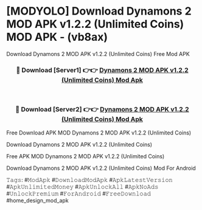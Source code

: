 # [MODYOLO] Download Dynamons 2 MOD APK v1.2.2 (Unlimited Coins) MOD APK - (vb8ax)
Download Dynamons 2 MOD APK v1.2.2 (Unlimited Coins) Free Mod APK

<div align="center">
<h3>🔴 Download [Server1] 👉👉 <a href="https://apk-comot.site?title=Dynamons_2_MOD_APK_v1.2.2_(Unlimited_Coins)">Dynamons 2 MOD APK v1.2.2 (Unlimited Coins) Mod Apk</a></h3><br>

<h3>🔴 Download [Server2] 👉👉 <a href="https://apk-comot.site?title=Dynamons_2_MOD_APK_v1.2.2_(Unlimited_Coins)">Dynamons 2 MOD APK v1.2.2 (Unlimited Coins) Mod Apk</a></h3>
</div>


Free Download APK MOD Dynamons 2 MOD APK v1.2.2 (Unlimited Coins)

Download Dynamons 2 MOD APK v1.2.2 (Unlimited Coins) 

Free APK MOD Dynamons 2 MOD APK v1.2.2 (Unlimited Coins) 

Download Dynamons 2 MOD APK v1.2.2 (Unlimited Coins) Mod For Android

𝚃𝚊𝚐𝚜: #𝙼𝚘𝚍𝙰𝚙𝚔 #𝙳𝚘𝚠𝚗𝚕𝚘𝚊𝚍𝙼𝚘𝚍𝙰𝚙𝚔 #𝙰𝚙𝚔𝙻𝚊𝚝𝚎𝚜𝚝𝚅𝚎𝚛𝚜𝚒𝚘𝚗 #𝙰𝚙𝚔𝚄𝚗𝚕𝚒𝚖𝚒𝚝𝚎𝚍𝙼𝚘𝚗𝚎𝚢 #𝙰𝚙𝚔𝚄𝚗𝚕𝚘𝚌𝚔𝙰𝚕𝚕 #𝙰𝚙𝚔𝙽𝚘𝙰𝚍𝚜 #𝚄𝚗𝚕𝚘𝚌𝚔𝙿𝚛𝚎𝚖𝚒𝚞𝚖 #𝙵𝚘𝚛𝙰𝚗𝚍𝚛𝚘𝚒𝚍 #𝙵𝚛𝚎𝚎𝙳𝚘𝚠𝚗𝚕𝚘𝚊𝚍 #home_design_mod_apk